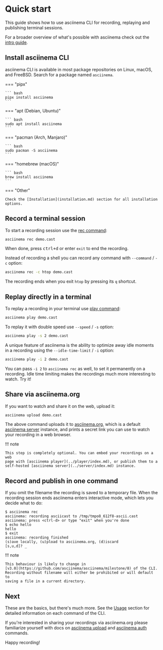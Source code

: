 # Quick start

This guide shows how to use asciinema CLI for recording, replaying and
publishing terminal sessions.

For a broader overview of what's possible with asciinema check out the [intro
guide](../../getting-started.md).

## Install asciinema CLI

asciinema CLI is available in most package repositories on Linux, macOS, and
FreeBSD. Search for a package named `asciinema`.

=== "pipx"

    ``` bash
    pipx install asciinema
    ```

=== "apt (Debian, Ubuntu)"

    ``` bash
    sudo apt install asciinema
    ```

=== "pacman (Arch, Manjaro)"

    ``` bash
    sudo pacman -S asciinema
    ```

=== "homebrew (macOS)"

    ``` bash
    brew install asciinema
    ```

=== "Other"

    Check the [Installation](installation.md) section for all installation
    options.

## Record a terminal session

To start a recording session use the [rec
command](usage.md#asciinema-rec-filename):

```sh
asciinema rec demo.cast
```

When done, press <kbd>ctrl+d</kbd> or enter `exit` to end the recording.

Instead of recording a shell you can record any command with `--command` / `-c`
option:

```sh
asciinema rec -c htop demo.cast
```

The recording ends when you exit `htop` by pressing its `q` shortcut.

## Replay directly in a terminal

To replay a recording in your terminal use [play
command](usage.md#asciinema-play-filename):

```sh
asciinema play demo.cast
```

To replay it with double speed use `--speed` / `-s` option:

```sh
asciinema play -s 2 demo.cast
```

A unique feature of asciinema is the ability to optimize away idle moments in a
recording using the `--idle-time-limit` / `-i` option:

```sh
asciinema play -i 2 demo.cast
```

You can pass `-i 2` to `asciinema rec` as well, to set it permanently on a
recording. Idle time limiting makes the recordings much more interesting to
watch. Try it!

## Share via asciinema.org

If you want to watch and share it on the web, upload it:

```sh
asciinema upload demo.cast
```

The above command uploads it to [asciinema.org](https://asciinema.org), which is
a default [asciinema server](../server/index.md) instance, and prints a secret
link you can use to watch your recording in a web browser.

!!! note

    This step is completely optional. You can embed your recordings on a web
    page with [asciinema player](../player/index.md), or publish them to a
    self-hosted [asciinema server](../server/index.md) instance.

## Record and publish in one command

If you omit the filename the recording is saved to a temporary file. When the
recording session ends asciinema enters interactive mode, which lets you decide
what to do:

```console
$ asciinema rec
asciinema: recording asciicast to /tmp/tmpo8_612f8-ascii.cast
asciinema: press <ctrl-d> or type "exit" when you're done
$ echo hello
hello
$ exit
asciinema: recording finished
(s)ave locally, (u)pload to asciinema.org, (d)iscard
[s,u,d]? _
```

!!! note

    This behaviour is likely to change in
    [v3.0](https://github.com/asciinema/asciinema/milestone/8) of the CLI.
    Recording without filename will either be prohibited or will default to
    saving a file in a current directory.

## Next

These are the basics, but there's much more. See the [Usage](usage.md) section
for detailed information on each command of the CLI.

If you're interested in sharing your recordings via asciinema.org please
familiarize yourself with docs on [asciinema
upload](usage.md#asciinema-upload-filename) and [asciinema
auth](usage.md#asciinema-auth) commands.

Happy recording!
